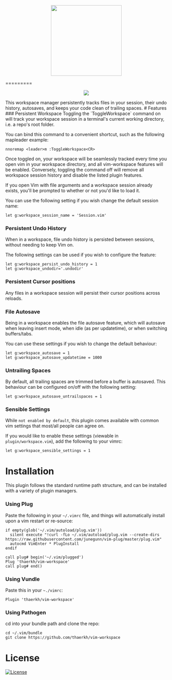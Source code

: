 <p align="center">
<img src="https://raw.githubusercontent.com/thaerkh/vim-workspace/master/wiki/screenshots/logo.jpg" height="220">
</p>
=========
<p align="center">
<img src="https://raw.githubusercontent.com/thaerkh/vim-workspace/master/wiki/screenshots/demo.gif" >
</p>
This workspace manager persistently tracks files in your session, their undo history, autosaves, and keeps your code clean of trailing spaces.
# Features
### Persistent Workspace
Toggling the `ToggleWorkspace` command on will track your workspace session in a terminal's current working directory, i.e. a repo's root folder.

You can bind this command to a convenient shortcut, such as the following mapleader example:
```
nnoremap <leader>m :ToggleWorkspace<CR>
```
Once toggled on, your workspace will be seamlessly tracked every time you open vim in your workspace directory, and all vim-workspace features will be enabled. Conversely, toggling the command off will remove all workspace session history and disable the listed plugin features.

If you open Vim with file arguments and a workspace session already exists, you'll be prompted to whether or not you'd like to load it.

You can use the following setting if you wish change the default session name:
```
let g:workspace_session_name = 'Session.vim'
```
### Persistent Undo History

When in a workspace, file undo history is persisted between sessions, without needing to keep Vim on.

The following settings can be used if you wish to configure the feature:
```
let g:workspace_persist_undo_history = 1
let g:workspace_undodir='.undodir'
```
### Persistent Cursor positions
Any files in a workspace session will persist their cursor positions across reloads.
### File Autosave
Being in a workspace enables the file autosave feature, which will autosave when leaving insert mode, when idle (as per updatetime), or when switching buffers/tabs.

You can use these settings if you wish to change the default behaviour:
```
let g:workspace_autosave = 1
let g:workspace_autosave_updatetime = 1000
```
### Untrailing Spaces
By default, all trailing spaces are trimmed before a buffer is autosaved. This behaviour can be configured on/off with the following setting:
```
let g:workspace_autosave_untrailspaces = 1
```
### Sensible Settings
While `not enabled by default`, this plugin comes available with common vim settings that most/all people can agree on.

If you would like to enable these settings (viewable in `plugin/workspace.vim`), add the following to your vimrc:
```
let g:workspace_sensible_settings = 1
```

# Installation
This plugin follows the standard runtime path structure, and can be installed with a variety of plugin managers.
### Using Plug
Paste the following in your `~/.vimrc` file, and things will automatically install upon a vim restart or re-source:
```
if empty(glob('~/.vim/autoload/plug.vim'))
  silent execute "!curl -fLo ~/.vim/autoload/plug.vim --create-dirs https://raw.githubusercontent.com/junegunn/vim-plug/master/plug.vim"
  autocmd VimEnter * PlugInstall
endif

call plug# begin('~/.vim/plugged')
Plug 'thaerkh/vim-workspace'
call plug# end()
```
### Using Vundle
Paste this in your `~./vimrc`:
```
Plugin 'thaerkh/vim-workspace'
```
### Using Pathogen
cd into your bundle path and clone the repo:
```
cd ~/.vim/bundle
git clone https://github.com/thaerkh/vim-workspace
```

# License
[![License](https://img.shields.io/badge/License-Apache%202.0-blue.svg)](https://opensource.org/licenses/Apache-2.0)

